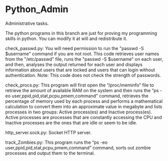 # Python_Admin
Administrative tasks.

The python programs in this branch are just for proving my programming skills in python.
You can modify it at will and redistribute it.

check_passwd.py:
You will need permission to run the "passwd -S $username" command if you are not root. This code retrieves user names
from the "/etc/passwd" file, runs the "passwd -S $username" on each user, and then, analyses the output returned for each
user and displays information about users that are locked and users that can login without authentication.
Note: This code does not check the strength of passwords.


check_procs.py:
This program will first open the “/proc/meminfo” file to retrieve the amount of available RAM on the system and then runs
the “ps -eo user,ppid,pid,stat,pcpu,pmem,command” command, retrieves the percentage of memory used by each process and
performs a mathematical calculation to convert them into an approximate value in megabyte and lists processes in two 
groups: Active process(es) and Inactive process(es). Active processes are processes that are constantly accessing 
the CPU and Inactive processes are the ones that are idle or seem to be idle.

http_server.sock.py:
Socket HTTP server.

track_Zombies.py:
This program runs the “ps -eo user,ppid,pid,stat,pcpu,pmem,command” command, sorts out zombie processes and output them to
the terminal.
